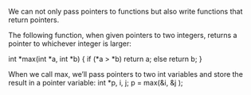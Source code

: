 We can not only pass pointers to functions but also write functions that return
pointers.

The following function, when given pointers to two integers, returns a pointer
to whichever integer is larger:

int *max(int *a, int *b)
{
if (*a > *b)
return a;
else
return b;
}

When we call max, we’ll pass pointers to two int variables and store the result in a pointer variable:
int *p, i, j;
p = max(&i, &j );